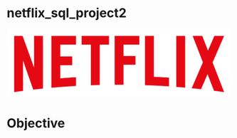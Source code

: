  # netflix_sql_project2

![Netflix Logo](https://github.com/mohammad01-tech/netflix_sql_project2/blob/main/logo.png)

# Objective
